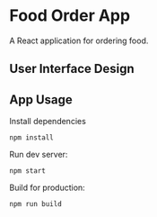 # Food Order App
A React application for ordering food.

## User Interface Design

## App Usage
Install dependencies
```
npm install
```
Run dev server:
```
npm start
```
Build for production:
```
npm run build
```
